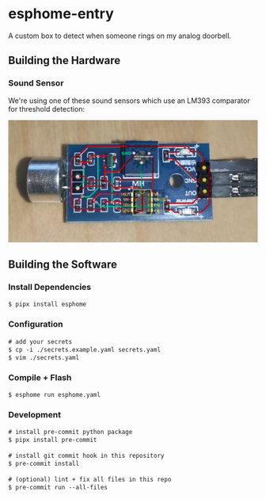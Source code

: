 # esphome-entry

A custom box to detect when someone rings on my analog doorbell.

## Building the Hardware

### Sound Sensor

We're using one of these sound sensors which use an LM393 comparator for threshold detection:

![PCB layout of the sound sensors](./docs/sound%20sensor.png)

## Building the Software

### Install Dependencies

```console
$ pipx install esphome
```

### Configuration

```console
# add your secrets
$ cp -i ./secrets.example.yaml secrets.yaml
$ vim ./secrets.yaml
```

### Compile + Flash

```console
$ esphome run esphome.yaml
```

### Development

```console
# install pre-commit python package
$ pipx install pre-commit

# install git commit hook in this repository
$ pre-commit install

# (optional) lint + fix all files in this repo
$ pre-commit run --all-files
```

